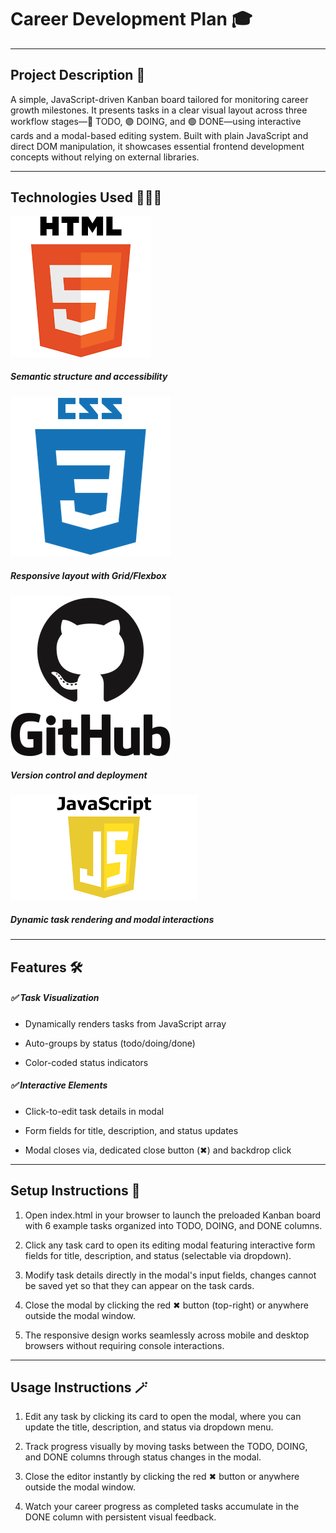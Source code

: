 # Career Development Plan 🎓

---

## Project Description 🧾

A simple, JavaScript-driven Kanban board tailored for monitoring career growth milestones. It presents tasks in a clear visual layout across three workflow stages—🔵 TODO, 🟣 DOING, and 🟢 DONE—using interactive cards and a modal-based editing system. Built with plain JavaScript and direct DOM manipulation, it showcases essential frontend development concepts without relying on external libraries.

---

## Technologies Used 👨🏽‍💻

![alt **HTML**](./assets/image.png)

##### Semantic structure and accessibility

![alt **CSS**](./assets/image-1.png)

##### Responsive layout with Grid/Flexbox

![alt **GitHub**](./assets/image-4.png)

##### Version control and deployment

![alt **Javascript**](./assets/image-2.png)

##### Dynamic task rendering and modal interactions

---

## Features 🛠️

##### ✅ Task Visualization

- Dynamically renders tasks from JavaScript array

- Auto-groups by status (todo/doing/done)

- Color-coded status indicators

##### ✅ Interactive Elements

- Click-to-edit task details in modal

- Form fields for title, description, and status updates

- Modal closes via, dedicated close button (✖)
  and backdrop click

---

## Setup Instructions 🧩

1. Open index.html in your browser to launch the preloaded Kanban board with 6 example tasks organized into TODO, DOING, and DONE columns.

2. Click any task card to open its editing modal featuring interactive form fields for title, description, and status (selectable via dropdown).

3. Modify task details directly in the modal's input fields, changes cannot be saved yet so that they can appear on the task cards.

4. Close the modal by clicking the red ✖ button (top-right) or anywhere outside the modal window.

5. The responsive design works seamlessly across mobile and desktop browsers without requiring console interactions.

---

## Usage Instructions 🪄

1. Edit any task by clicking its card to open the modal, where you can update the title, description, and status via dropdown menu.

2. Track progress visually by moving tasks between the TODO, DOING, and DONE columns through status changes in the modal.

3. Close the editor instantly by clicking the red ✖ button or anywhere outside the modal window.

4. Watch your career progress as completed tasks accumulate in the DONE column with persistent visual feedback.
